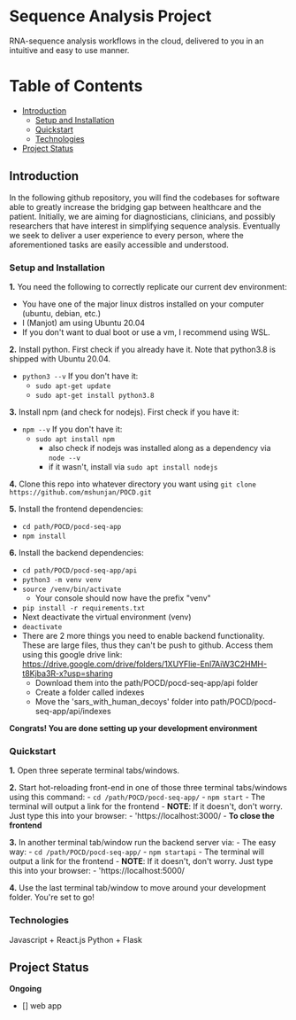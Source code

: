 # Sequence Analysis Project
RNA-sequence analysis workflows in the cloud, delivered to you in an intuitive and easy to use manner.

# Table of Contents 
- [Introduction](#introduction)
  * [Setup and Installation](#setup-and-installation)
  * [Quickstart](#quickstart)
  * [Technologies](#technologies)
- [Project Status](#project-status)
 
## Introduction

In the following github repository, you will find the codebases for software able to greatly increase the bridging gap between healthcare and the patient. Initially, we are aiming for diagnosticians, clinicians, and possibly researchers that have interest in simplifying sequence analysis. Eventually we seek to deliver a user experience to every person, where the aforementioned tasks are easily accessible and understood.
  
### **Setup and Installation** 
**1.** You need the following to correctly replicate our current dev environment: 
  - You have one of the major linux distros installed on your computer (ubuntu, debian, etc.)
  - I (Manjot) am using Ubuntu 20.04
  - If you don't want to dual boot or use a vm, I recommend using WSL.

**2.** Install python. First check if you already have it. Note that python3.8 is shipped with Ubuntu 20.04.
  - `python3 --v`
  If you don't have it:
    - `sudo apt-get update`
    - `sudo apt-get install python3.8` 

**3.** Install npm (and check for nodejs). First check if you have it:
  - `npm --v`
  If you don't have it:
    - `sudo apt install npm` 
      - also check if nodejs was installed along as a dependency via `node --v`
      - if it wasn't, install via `sudo apt install nodejs` 

**4.** Clone this repo into whatever directory you want using `git clone https://github.com/mshunjan/POCD.git`  
 
**5.** Install the frontend dependencies:
  - `cd path/POCD/pocd-seq-app`
  - `npm install`

**6.** Install the backend dependencies:  
  - `cd path/POCD/pocd-seq-app/api`
  - `python3 -m venv venv`
  - `source /venv/bin/activate`
    - Your console should now have the prefix "venv"
  - `pip install -r requirements.txt` 
  - Next deactivate the virtual environment (venv)
  - `deactivate`
  - There are 2 more things you need to enable backend functionality. These are large files, thus they can't be push to github. Access them using this google drive link: https://drive.google.com/drive/folders/1XUYFlie-Enl7AiW3C2HMH-t8Kjba3R-x?usp=sharing
    - Download them into the path/POCD/pocd-seq-app/api folder
    - Create a folder called indexes
    - Move the 'sars_with_human_decoys' folder into path/POCD/pocd-seq-app/api/indexes

**Congrats! You are done setting up your development environment**

### **Quickstart**
**1.** Open three seperate terminal tabs/windows.

**2.** Start hot-reloading front-end in one of those three terminal tabs/windows using this command:
    - `cd /path/POCD/pocd-seq-app/`
    - `npm start`
    - The terminal will output a link for the frontend
      - **NOTE**: If it doesn't, don't worry. Just type this into your browser:
      - 'https://localhost:3000/ 
    - **To close the frontend**

**3.** In another terminal tab/window run the backend server via:
    - The easy way:
    - `cd /path/POCD/pocd-seq-app/`
    - `npm startapi`
    - The terminal will output a link for the frontend
      - **NOTE**: If it doesn't, don't worry. Just type this into your browser:
      - 'https://localhost:5000/ 

**4.** Use the last terminal tab/window to move around your development folder. You're set to go!
### **Technologies**
Javascript + React.js 
Python + Flask 

## Project Status
**Ongoing** 
- [] web app
